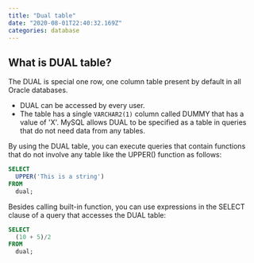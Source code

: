 ```yaml
---
title: "Dual table"
date: "2020-08-01T22:40:32.169Z"
categories: database
---
```


## What is DUAL table?

The DUAL is special one row, one column table present by default in all Oracle databases.

- DUAL can be accessed by every user.
- The table has a single `VARCHAR2(1)` column called DUMMY that has a value of 'X'. MySQL allows DUAL to be specified as a table in queries that do not need data from any tables.

By using the DUAL table, you can execute queries that contain functions that do not involve any table like the UPPER() function as follows:

```sql
SELECT
  UPPER('This is a string')
FROM
  dual;
```

Besides calling built-in function, you can use expressions in the SELECT clause of a query that accesses the DUAL table:

```sql
SELECT
  (10 + 5)/2
FROM
  dual;
```
